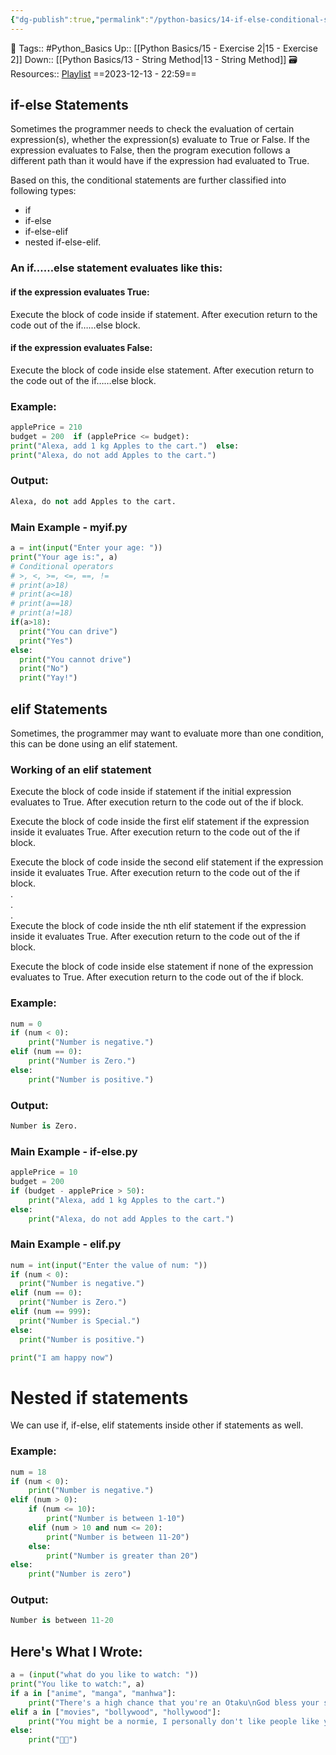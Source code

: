 ```yaml
---
{"dg-publish":true,"permalink":"/python-basics/14-if-else-conditional-statements-in-python/","dgPassFrontmatter":true,"noteIcon":"1","created":"2023-12-13T22:59:30.967+05:30","updated":"2023-12-23T13:37:18.676+05:30"}
---
```


🧶 Tags:: #Python_Basics 
Up:: [[Python Basics/15 - Exercise 2\|15 - Exercise 2]]
Down:: [[Python Basics/13 - String Method\|13 - String Method]]
🗃 Resources:: [Playlist](https://www.youtube.com/playlist?list=PLu0W_9lII9agwh1XjRt242xIpHhPT2llg)
==2023-12-13 - 22:59==
## if-else Statements
Sometimes the programmer needs to check the evaluation of certain expression(s), whether the expression(s) evaluate to True or False. If the expression evaluates to False, then the program execution follows a different path than it would have if the expression had evaluated to True.

Based on this, the conditional statements are further classified into following types:
- if
- if-else
- if-else-elif
- nested if-else-elif.
### An if……else statement evaluates like this:
#### if the expression evaluates True:
Execute the block of code inside if statement. After execution return to the code out of the if……else block.
#### if the expression evaluates False:
Execute the block of code inside else statement. After execution return to the code out of the if……else block.
### Example:
```python
applePrice = 210
budget = 200  if (applePrice <= budget):
print("Alexa, add 1 kg Apples to the cart.")  else:
print("Alexa, do not add Apples to the cart.")
```

### Output:
```python
Alexa, do not add Apples to the cart.
```

### Main Example - myif.py
```python
a = int(input("Enter your age: "))
print("Your age is:", a)
# Conditional operators 
# >, <, >=, <=, ==, !=
# print(a>18)
# print(a<=18)
# print(a==18)
# print(a!=18)
if(a>18):
  print("You can drive")
  print("Yes")
else:
  print("You cannot drive")
  print("No")
  print("Yay!")
```
## elif Statements
Sometimes, the programmer may want to evaluate more than one condition, this can be done using an elif statement.
### Working of an elif statement
Execute the block of code inside if statement if the initial expression evaluates to True. After execution return to the code out of the if block.

Execute the block of code inside the first elif statement if the expression inside it evaluates True. After execution return to the code out of the if block.

Execute the block of code inside the second elif statement if the expression inside it evaluates True. After execution return to the code out of the if block.  
.  
.  
.  
Execute the block of code inside the nth elif statement if the expression inside it evaluates True. After execution return to the code out of the if block.

Execute the block of code inside else statement if none of the expression evaluates to True. After execution return to the code out of the if block.
### Example:
```python
num = 0
if (num < 0):
	print("Number is negative.")
elif (num == 0):
	print("Number is Zero.")
else:
	print("Number is positive.")
```
### Output:
```python
Number is Zero.
```
### Main Example - if-else.py
```python
applePrice = 10
budget = 200
if (budget - applePrice > 50):
    print("Alexa, add 1 kg Apples to the cart.")
else:
    print("Alexa, do not add Apples to the cart.")
```

### Main Example - elif.py
```python
num = int(input("Enter the value of num: "))
if (num < 0):
  print("Number is negative.")
elif (num == 0):
  print("Number is Zero.")
elif (num == 999):
  print("Number is Special.")
else:
  print("Number is positive.")

print("I am happy now")
```
# Nested if statements
We can use if, if-else, elif statements inside other if statements as well.  
### Example:
```python
num = 18
if (num < 0):
	print("Number is negative.")
elif (num > 0):
	if (num <= 10):
		print("Number is between 1-10")
	elif (num > 10 and num <= 20):
		print("Number is between 11-20")
	else:
		print("Number is greater than 20")
else:
	print("Number is zero")
```
### Output:
```python
Number is between 11-20
```

## Here's What I Wrote:
```python
a = (input("what do you like to watch: "))
print("You like to watch:", a)
if a in ["anime", "manga", "manhwa"]:
    print("There's a high chance that you're an Otaku\nGod bless your soul!")
elif a in ["movies", "bollywood", "hollywood"]:
    print("You might be a normie, I personally don't like people like you!\nGet out of my site this instant!")
else:
    print("😵‍💫")
```